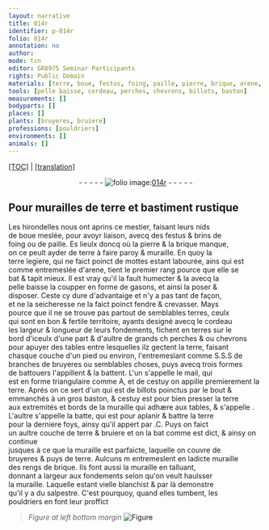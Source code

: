 ```yaml
---
layout: narrative
title: 014r
identifier: p-014r
folio: 014r
annotation: no
author:
mode: tcn
editor: GR8975 Seminar Participants
rights: Public Domain
materials: [terre, boue, festus, foing, paille, pierre, brique, arene, terres, bruyeres, salpestre]
tools: [pelle baisse, cordeau, perches, chevrons, billots, baston]
measurements: []
bodyparts: []
places: []
plants: [bruyeres, bruiere]
professions: [pouldriers]
environments: []
animals: []
---
```


<p><a href="{{ site.baseurl }}/normalized/">[TOC]</a> | <a href="{{ site.baseurl }}/texts/p-014r_tl/" target="_blank">[translation]</a></p><div class="folio" align="center">- - - - - <a href="http://gallica.bnf.fr/ark:/12148/btv1b9059316c/f31.item" target="_blank"><img src="https://cu-mkp.github.io/2017-workshop-edition/assets/photo-icon.png" alt="folio image: " style="display:inline-block; margin-bottom:-3px;"/>014r</a> - - - - - </div>  
  

## Pour murailles de <span class="m">terre</span> et bastiment rustique 

 
Les hirondelles nous ont aprins ce mestier, faisant leurs nids<br/> de <span class="m">boue</span> meslée, pour avoyr liaison, avecq des <span class="m">festus</span> & brins de<br/> <span class="m">foing</span> ou de <span class="m">paille</span>. Es lieulx doncq où la <span class="m">pierre</span> & la <span class="m">brique</span> manque,<br/> on ce peult ayder de <span class="m">terre</span> à faire paroy & muraille. En quoy la<br/> <span class="m">terre</span> legiere, qui ne faict poinct de mottes estant labourée, ains qui est<br/> comme entremeslée d'<span class="m">arene</span>, tient le premier rang pource que elle se<br/> bat & tapit mieux. Il est vray qu'il la fault humecter & <span class="del">la</span> avecq la<br/> <span class="tl">pelle baisse</span> la coupper en forme de gasons, et ainsi la poser &<br/> disposer. Ceste cy dure d'advantaige et n'y a pas tant de façon,<br/> et <span class="del">ne</span> la seicheresse ne la faict poinct fendre & crevasser. Mays<br/> pource que il ne se trouve pas partout de semblables <span class="m">terres</span>, ceulx<br/> qui sont en bon & fertile territoire, ayants designé avecq le <span class="tl">cordeau</span><br/> les largeur & longueur de leurs fondements, fichent <span class="del">en terres</span> sur le<br/> bord d'iceulx d'une part & d'aultre de grands <span class="del">ch</span> <span class="tl">perches</span> <span class="del">&</span> ou <span class="tl">chevrons</span><br/> pour apuyer des tables entre lesquelles ilz gectent la <span class="m">terre</span>, faisant<br/> chasque couche d'un pied ou environ, l'entremeslant comme S.S.S de<br/> branches de <span class="m"><span class="pa">bruyeres</span></span> ou semblables choses, puys avecq trois formes<br/> de battouers l'appillent & la battent. L'un s'appelle le mail, qui<br/> est en forme triangulaire comme A, et de cestuy on appille premierem<span class="exp">ent</span> la<br/> <span class="m">terre</span>. Aprés on ce sert d'un qui est de <span class="tl">billots</span> poinctus par le bout &<br/> emmanchés à un gros <span class="tl">baston</span>, & cestuy est pour bien presser la <span class="m">terre</span><br/> aux extremités et bords de la muraille qui adhære aux tables, & s'appelle . L'aultre s'appelle la batte, qui est pour aplanir & battre la <span class="m">terre</span><br/> pour la derniere foys, ainsy qu'il appert par .C. Puys on faict<br/> un aultre couche de <span class="m">terre</span> <span class="add">& <span class="pa">bruiere</span></span> et on la bat co<span class="exp">mm</span>e est dict, & ainsy on continue<br/> jusques à ce que la muraille est parfaicte, laquelle on couvre de<br/> <span class="m"><span class="pa">bruyeres</span></span> & puys de <span class="m">terre</span>. Aulcuns <span class="del">m</span> entremeslent en ladicte muraille<br/> des rengs de <span class="m">brique</span>. Ils font aussi la muraille en talluant,<br/> donnant <span class="del">a</span> largeur aux fondements selon qu'on veult haulsser <br/> la muraille. Laquelle estant vielle blanchist & par là demonstre<br/> qu'il y a du <span class="m">salpestre</span>. C'est pourquoy, quand elles tumbent, les<br/> <span class="pro">pouldriers</span> en font leur proffict 
 
> *Figure*
> *at left bottom margin*
> <a href="https://drive.google.com/open?id=0B9-oNrvWdlO5b2lVN19SU1Z6UkU" target="_blank"><img src="https://cu-mkp.github.io/GR8975-edition/assets/photo-icon.png" alt="Figure" style="display:inline-block; margin-bottom:-3px;"/></a>
 
